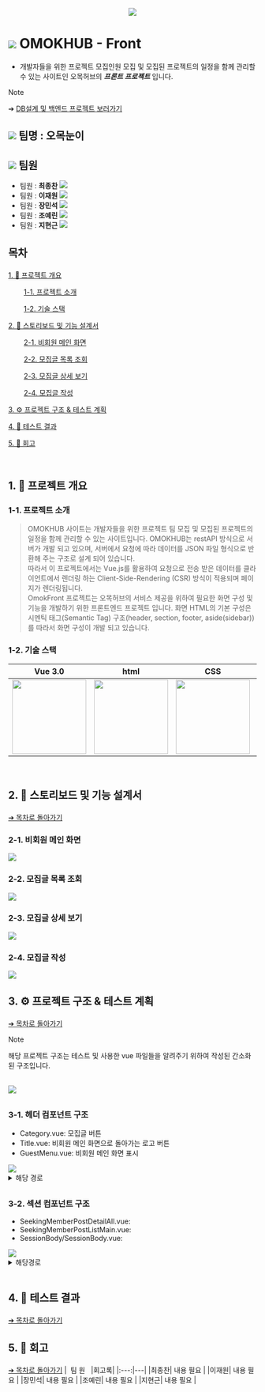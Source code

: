 <p align= "center">
<img src="https://github.com/beyond-sw-camp/be04-3rd-OmokNoonE-OmokFront/blob/main/img/%E1%84%8B%E1%85%A9%E1%84%86%E1%85%A9%E1%86%A8%E1%84%92%E1%85%A5%E1%84%87%E1%85%B3%E1%84%85%E1%85%A9%E1%84%80%E1%85%A9.png"/>
</p>

# <img src="https://github.com/beyond-sw-camp/be04-3rd-OmokNoonE-OmokFront/blob/main/img/%E1%84%8B%E1%85%A9%E1%84%86%E1%85%A9%E1%86%A8%E1%84%82%E1%85%A1%E1%86%AF%E1%84%80%E1%85%A2%E1%84%8B%E1%85%A1%E1%84%8B%E1%85%B5%E1%84%8F%E1%85%A9%E1%86%AB.png"/> OMOKHUB - Front

- 개발자들을 위한 프로젝트 모집인원 모집 및 모집된 프로젝트의 일정을 함께 관리할 수 있는 사이트인 오목허브의 ***프론트 프로젝트*** 입니다.

> [!NOTE]
  ➔ <a href="https://github.com/beyond-sw-camp/be04-2nd-OmokNoonE-Omokhub">DB설계 및 백엔드 프로젝트 보러가기</a>

##  <img src="https://github.com/beyond-sw-camp/be04-3rd-OmokNoonE-OmokFront/blob/main/img/%E1%84%8B%E1%85%A9%E1%84%86%E1%85%A9%E1%86%A8%E1%84%80%E1%85%B5%E1%84%87%E1%85%A9%E1%86%AB%E1%84%8C%E1%85%A1%E1%86%A8%E1%84%8B%E1%85%B3%E1%86%AB.png"/> 팀명 : 오목눈이

##  <img src="https://github.com/beyond-sw-camp/be04-3rd-OmokNoonE-OmokFront/blob/main/img/%E1%84%8B%E1%85%A9%E1%84%86%E1%85%A9%E1%86%A8%E1%84%82%E1%85%A9%E1%84%85%E1%85%A2%E1%84%8C%E1%85%A1%E1%86%A8%E1%84%8B%E1%85%B3%E1%86%AB.png"/> 팀원

- 팀원 : **최종찬**
[<img src="https://img.shields.io/badge/Github-Link-181717?logo=Github">](https://github.com/CJC0512)
- 팀원 : **이재원**
[<img src="https://img.shields.io/badge/Github-Link-181717?logo=Github">](https://github.com/jlee38266)
- 팀원 : **장민석**
[<img src="https://img.shields.io/badge/Github-Link-181717?logo=Github">](https://github.com/ms1011)
- 팀원 : **조예린**
[<img src="https://img.shields.io/badge/Github-Link-181717?logo=Github">](https://github.com/orlzlL)
- 팀원 : **지현근**
[<img src="https://img.shields.io/badge/Github-Link-181717?logo=Github">](https://github.com/jihyeongeun)

## <p id="목차">목차</p>
<a href="#1">1. 📑 프로젝트 개요</a>

&nbsp;&nbsp;&nbsp;&nbsp;&nbsp;&nbsp;&nbsp;&nbsp;<a href="#1-1">1-1. 프로젝트 소개</a>

&nbsp;&nbsp;&nbsp;&nbsp;&nbsp;&nbsp;&nbsp;&nbsp;<a href="#1-2">1-2. 기술 스택</a>

<a href="#2">2. 💬 스토리보드 및 기능 설계서</a>

&nbsp;&nbsp;&nbsp;&nbsp;&nbsp;&nbsp;&nbsp;&nbsp;<a href="#2-1">2-1. 비회원 메인 화면</a>

&nbsp;&nbsp;&nbsp;&nbsp;&nbsp;&nbsp;&nbsp;&nbsp;<a href="#2-2">2-2. 모집글 목록 조회</a>

&nbsp;&nbsp;&nbsp;&nbsp;&nbsp;&nbsp;&nbsp;&nbsp;<a href="#2-3">2-3. 모집글 상세 보기</a>

&nbsp;&nbsp;&nbsp;&nbsp;&nbsp;&nbsp;&nbsp;&nbsp;<a href="#2-4">2-4. 모집글 작성</a>

<a href="#3">3. ⚙️ 프로젝트 구조 & 테스트 계획</a>

<a href="#5">4. 🎯 테스트 결과</a>

<a href="#6">5. 🤔 회고</a>


<br>



##  <p id="1">1. 📑 프로젝트 개요</p>

### <p id="1-1">1-1. 프로젝트 소개</p>
> OMOKHUB 사이트는 개발자들을 위한 프로젝트 팀 모집 및 모집된 프로젝트의 일정을 함께 관리할 수 있는 사이트입니다. OMOKHUB는 restAPI 방식으로 서버가 개발 되고 있으며, 서버에서 요청에 따라 데이터를 JSON 파일 형식으로 반환해 주는 구조로 설계 되어 있습니다.<br> 따라서 이 프로젝트에서는 Vue.js를 활용하여 요청으로 전송 받은 데이터를 클라이언트에서 렌더링 하는 Client-Side-Rendering (CSR) 방식이 적용되며 페이지가 렌더링됩니다.<br> OmokFront 프로젝트는 오목허브의 서비스 제공을 위하여 필요한 화면 구성 및 기능을 개발하기 위한 프론트엔드 프로젝트 입니다. 화면 HTML의 기본 구성은 시멘틱 태그(Semantic Tag) 구조(header, section, footer, aside(sidebar))를 따라서 화면 구성이 개발 되고 있습니다.




### <p id="1-2">1-2. 기술 스택</p>

|Vue 3.0|html|CSS|JavaScript|
|---|---|---|---|
|<img src="https://github.com/beyond-sw-camp/be04-3rd-OmokNoonE-OmokFront/blob/main/img/Vue.png" height="150" />|<img src="https://github.com/beyond-sw-camp/be04-3rd-OmokNoonE-OmokFront/blob/main/img/html.png" height="150" />|<img src="https://github.com/beyond-sw-camp/be04-3rd-OmokNoonE-OmokFront/blob/main/img/css.png" height="150" />|<img src="https://github.com/beyond-sw-camp/be04-3rd-OmokNoonE-OmokFront/blob/main/img/js.png" height="150" />|

<br>

##  <p id="2">2. 💬 스토리보드 및 기능 설계서</p>
<a href="#목차">➔ 목차로 돌아가기</a>

### <p id="2-1">2-1. 비회원 메인 화면</p>
<img src="https://github.com/beyond-sw-camp/be04-3rd-OmokNoonE-OmokFront/blob/main/img/%E1%84%89%E1%85%B3%E1%84%90%E1%85%A9%E1%84%85%E1%85%B5%E1%84%87%E1%85%A9%E1%84%83%E1%85%B3_%E1%84%87%E1%85%B5%E1%84%92%E1%85%AC%E1%84%8B%E1%85%AF%E1%86%AB%E1%84%86%E1%85%A6%E1%84%8B%E1%85%B5%E1%86%AB.png"/>

### <p id="2-2">2-2. 모집글 목록 조회</p>
<img src="https://github.com/beyond-sw-camp/be04-3rd-OmokNoonE-OmokFront/blob/main/img/%E1%84%89%E1%85%B3%E1%84%90%E1%85%A9%E1%84%85%E1%85%B5%E1%84%87%E1%85%A9%E1%84%83%E1%85%B3_%E1%84%86%E1%85%A9%E1%84%8C%E1%85%B5%E1%86%B8%E1%84%80%E1%85%B3%E1%86%AF%20%E1%84%86%E1%85%A9%E1%86%A8%E1%84%85%E1%85%A9%E1%86%A8.png"/>

### <p id="2-3">2-3. 모집글 상세 보기</p>
<img src="https://github.com/beyond-sw-camp/be04-3rd-OmokNoonE-OmokFront/blob/main/img/%E1%84%89%E1%85%B3%E1%84%90%E1%85%A9%E1%84%85%E1%85%B5%E1%84%87%E1%85%A9%E1%84%83%E1%85%B3_%E1%84%86%E1%85%A9%E1%84%8C%E1%85%B5%E1%86%B8%E1%84%80%E1%85%B3%E1%86%AF%E1%84%89%E1%85%A1%E1%86%BC%E1%84%89%E1%85%A6.png"/>

### <p id="2-4">2-4. 모집글 작성</p>
<img src="https://github.com/beyond-sw-camp/be04-3rd-OmokNoonE-OmokFront/blob/main/img/%E1%84%89%E1%85%B3%E1%84%90%E1%85%A9%E1%84%85%E1%85%B5%E1%84%87%E1%85%A9%E1%84%83%E1%85%B3_%E1%84%86%E1%85%A9%E1%84%8C%E1%85%B5%E1%86%B8%E1%84%80%E1%85%B3%E1%86%AF%E1%84%8C%E1%85%A1%E1%86%A8%E1%84%89%E1%85%A5%E1%86%BC.png"/>

<br>

##  <p id="3">3. ⚙️ 프로젝트 구조 & 테스트 계획</p>
<a href="#목차">➔ 목차로 돌아가기</a>

> [!NOTE]
해당 프로젝트 구조는 테스트 및 사용한 vue 파일들을 알려주기 위하여 작성된 간소화 된 구조입니다.

<br>

<img src="https://github.com/beyond-sw-camp/be04-3rd-OmokNoonE-OmokFront/blob/main/img/%E1%84%91%E1%85%B3%E1%84%85%E1%85%A9%E1%84%8C%E1%85%A6%E1%86%A8%E1%84%90%E1%85%B3%E1%84%80%E1%85%AE%E1%84%8C%E1%85%A9.png"/>

## 

### <p id="3-1">3-1. 헤더 컴포넌트 구조</p>

- Category.vue: 모집글 버튼<br>
- Title.vue: 비회원 메인 화면으로 돌아가는 로고 버튼<br>
- GuestMenu.vue: 비회원 메인 화면 표시<br>

<img src="https://github.com/beyond-sw-camp/be04-3rd-OmokNoonE-OmokFront/blob/main/img/%E1%84%92%E1%85%A6%E1%84%83%E1%85%A5%E1%84%90%E1%85%A6%E1%84%89%E1%85%B3%E1%84%90%E1%85%B3.png"/>

<details>
<summary>해당 경로</summary>
.../OmokFront/src/components/Header/HeaderMain/TitleAndCategory/Category/Category.vue
.../OmokFront/src/components/Header/HeaderMain/TitleAndCategory/Title/Title.vue
.../OmokFront/src/components/Header/HeaderMain/UserBar/GuestMenu/GuestMenu.vue
</details>

##

### <p id="3-2">3-2. 섹션 컴포넌트 구조</p>

- SeekingMemberPostDetailAll.vue:
- SeekingMemberPostListMain.vue:
- SessionBody/SessionBody.vue:

<img src="https://github.com/beyond-sw-camp/be04-3rd-OmokNoonE-OmokFront/blob/main/img/%E1%84%86%E1%85%A9%E1%84%8C%E1%85%B5%E1%86%B8%E1%84%80%E1%85%B3%E1%86%AF%E1%84%90%E1%85%A6%E1%84%89%E1%85%B3%E1%84%90%E1%85%B3.png"/>

<details>
  <summary>해당경로</summary>
.../OmokFront/src/components/Section/SeekingMemberPost/Detail/SeekingMemberPostDetailAll.vue
.../OmokFront/src/components/Section/SeekingMemberPost/list/SeekingMemberPostListMain.vue
.../OmokFront/src/components/Section/SeekingMemberPost/list/SessionBody/SessionBody.vue
</details>

<br>

##  <p id="4">4. 🎯 테스트 결과</p>
<a href="#목차">➔ 목차로 돌아가기</a>



##  <p id="5">5. 🤔 회고</p>
<a href="#목차">➔ 목차로 돌아가기</a>
|&nbsp;&nbsp;팀&nbsp;원&nbsp;&nbsp;&nbsp;|회고록|
|:---:|---|
|최종찬| 내용 필요 |
|이재원| 내용 필요 |
|장민석| 내용 필요 |
|조예린| 내용 필요 |
|지현근| 내용 필요 |




